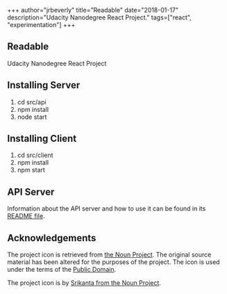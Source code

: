 +++
author="jrbeverly"
title="Readable"
date="2018-01-17"
description="Udacity Nanodegree React Project."
tags=["react", "experimentation"]
+++
## Readable

Udacity Nanodegree React Project

## Installing Server

1. cd src/api
2. npm install
3. node start

## Installing Client

1. cd src/client
2. npm install
3. npm start

## API Server

Information about the API server and how to use it can be found in its [README file](src/api-server/README.md).

## Acknowledgements

The project icon is retrieved from [the Noun Project](docs/icon/icon.json). The original source material has been altered for the purposes of the project. The icon is used under the terms of the [Public Domain](https://creativecommons.org/publicdomain/zero/1.0/).

The project icon is by [Srikanta from the Noun Project](https://thenounproject.com/term/comment/5480/).